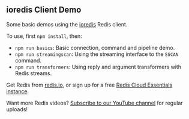 ## ioredis Client Demo

Some basic demos using the [ioredis](https://github.com/luin/ioredis) Redis client.

To use, first `npm install`, then:

* `npm run basics`: Basic connection, command and pipeline demo.
* `npm run streamingscan`: Using the streaming interface to the `SSCAN` command.
* `npm run transformers`: Using reply and argument transformers with Redis streams.

Get Redis from [redis.io](https://redis.io/download), or sign up for a free [Redis Cloud Essentials instance](https://redislabs.com/redis-enterprise-cloud?utm_medium=referral&utm_source=redisUniversityExplainers&utm_campaign=ioredis).

Want more Redis videos?  [Subscribe to our YouTube channel](https://youtube.com/redislabs) for regular uploads!
